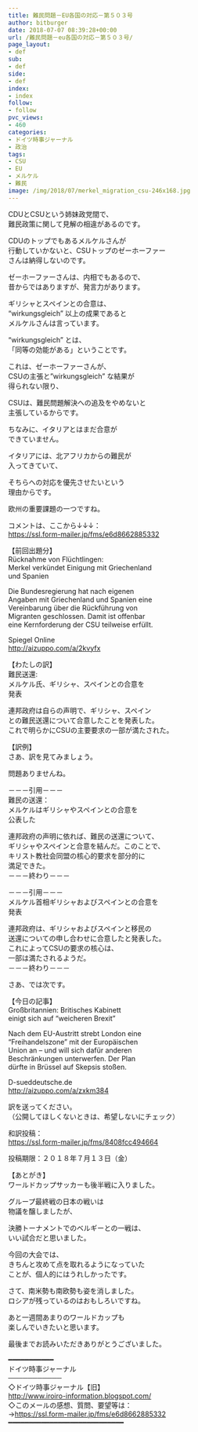 ```yaml
---
title: 難民問題－EU各国の対応－第５０３号
author: bitburger
date: 2018-07-07 08:39:28+00:00
url: /難民問題－eu各国の対応－第５０３号/
page_layout:
- def
sub:
- def
side:
- def
index:
- index
follow:
- follow
pvc_views:
- 460
categories:
- ドイツ時事ジャーナル
- 政治
tags:
- CSU
- EU
- メルケル
- 難民
image: /img/2018/07/merkel_migration_csu-246x168.jpg
---
```

CDUとCSUという姉妹政党間で、  
難民政策に関して見解の相違があるのです。  
  
CDUのトップでもあるメルケルさんが  
行動していかないと、CSUトップのゼーホーファー  
さんは納得しないのです。  
  
ゼーホーファーさんは、内相でもあるので、  
昔からではありますが、発言力があります。  
  
ギリシャとスペインとの合意は、  
&#8220;wirkungsgleich&#8221; 以上の成果であると  
メルケルさんは言っています。

&#8220;wirkungsgleich&#8221; とは、  
「同等の効能がある」ということです。  
  
これは、ゼーホーファーさんが、  
CSUの主張と&#8221;wirkungsgleich&#8221; な結果が  
得られない限り、  
  
CSUは、難民問題解決への追及をやめないと  
主張しているからです。  
  
ちなみに、イタリアとはまだ合意が  
できていません。  
  
イタリアには、北アフリカからの難民が  
入ってきていて、  
  
そちらへの対応を優先させたいという  
理由からです。  
  
欧州の重要課題の一つですね。

コメントは、ここから↓↓↓：  
<https://ssl.form-mailer.jp/fms/e6d8662885332>

【前回出題分】  
Rücknahme von Flüchtlingen:  
Merkel verkündet Einigung mit Griechenland  
und Spanien  
  
Die Bundesregierung hat nach eigenen  
Angaben mit Griechenland und Spanien eine  
Vereinbarung über die Rückführung von  
Migranten geschlossen. Damit ist offenbar  
eine Kernforderung der CSU teilweise erfüllt.  
  
Spiegel Online  
<http://aizuppo.com/a/2kvyfx>

【わたしの訳】  
難民送還:  
メルケル氏、ギリシャ、スペインとの合意を  
発表  
  
連邦政府は自らの声明で、ギリシャ、スペイン  
との難民送還について合意したことを発表した。  
これで明らかにCSUの主要要求の一部が満たされた。

【訳例】  
さあ、訳を見てみましょう。  
  
問題ありませんね。

－－－引用－－－  
難民の送還：  
メルケルはギリシャやスペインとの合意を  
公表した  
  
連邦政府の声明に依れば、難民の送還について、  
ギリシャやスペインと合意を結んだ。このことで、  
キリスト教社会同盟の核心的要求を部分的に  
満足できた。  
－－－終わり－－－

－－－引用－－－  
メルケル首相ギリシャおよびスペインとの合意を  
発表  
  
連邦政府は、ギリシャおよびスペインと移民の  
送還についての申し合わせに合意したと発表した。  
これによってCSUの要求の核心は、  
一部は満たされるようだ。  
－－－終わり－－－

さあ、では次です。  
  
【今日の記事】  
Großbritannien: Britisches Kabinett  
einigt sich auf &#8220;weicheren Brexit&#8221;  
  
Nach dem EU-Austritt strebt London eine  
&#8220;Freihandelszone&#8221; mit der Europäischen  
Union an &#8211; und will sich dafür anderen  
Beschränkungen unterwerfen. Der Plan  
dürfte in Brüssel auf Skepsis stoßen.  
  
D-sueddeutsche.de  
<http://aizuppo.com/a/zxkm384>

訳を送ってください。  
（公開してほしくないときは、希望しないにチェック）  
  
和訳投稿：  
 <https://ssl.form-mailer.jp/fms/8408fcc494664>  
  
投稿期限：２０１８年７月１３日（金）

【あとがき】  
ワールドカップサッカーも後半戦に入りました。  
  
グループ最終戦の日本の戦いは  
物議を醸しましたが、  
  
決勝トーナメントでのベルギーとの一戦は、  
いい試合だと思いました。  
  
今回の大会では、  
きちんと攻めて点を取れるようになっていた  
ことが、個人的にはうれしかったです。  
  
さて、南米勢も南欧勢も姿を消しました。  
ロシアが残っているのはおもしろいですね。  
  
あと一週間あまりのワールドカップも  
楽しんでいきたいと思います。  
  
最後までお読みいただきありがとうございました。

━━━━━━━━━━━  
ドイツ時事ジャーナル  
───────────  
◇ドイツ時事ジャーナル【旧】  
<http://www.iroiro-information.blogspot.com/>  
◇このメールの感想、質問、要望等は：  
-><https://ssl.form-mailer.jp/fms/e6d8662885332>  
━━━━━━━━━━━━━━━━━━━━━━━━━━━━